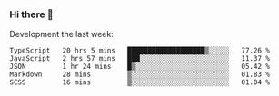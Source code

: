 ### Hi there 👋

Development the last week:
<!--START_SECTION:waka-->

```text
TypeScript   20 hrs 5 mins   ███████████████████▒░░░░░   77.26 %
JavaScript   2 hrs 57 mins   ███░░░░░░░░░░░░░░░░░░░░░░   11.37 %
JSON         1 hr 24 mins    █▒░░░░░░░░░░░░░░░░░░░░░░░   05.42 %
Markdown     28 mins         ▒░░░░░░░░░░░░░░░░░░░░░░░░   01.83 %
SCSS         16 mins         ▒░░░░░░░░░░░░░░░░░░░░░░░░   01.04 %
```

<!--END_SECTION:waka-->

<!--
**JASONPANGGO/jasonpanggo** is a ✨ _special_ ✨ repository because its `README.md` (this file) appears on your GitHub profile.

Here are some ideas to get you started:

- 🔭 I’m currently working on ...
- 🌱 I’m currently learning ...
- 👯 I’m looking to collaborate on ...
- 🤔 I’m looking for help with ...
- 💬 Ask me about ...
- 📫 How to reach me: ...
- 😄 Pronouns: ...
- ⚡ Fun fact: ...
-->
